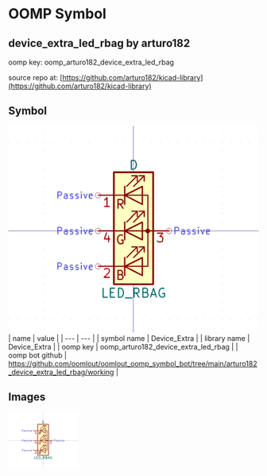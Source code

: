 # OOMP Symbol  
## device_extra_led_rbag  by arturo182  
  
oomp key: oomp_arturo182_device_extra_led_rbag  
  
source repo at: [https://github.com/arturo182/kicad-library](https://github.com/arturo182/kicad-library)  
## Symbol  
  
[![working.png](working_600.png)](working.png)  
| name | value | 
| --- | --- | 
| symbol name | Device_Extra | 
| library name | Device_Extra | 
| oomp key | oomp_arturo182_device_extra_led_rbag | 
| oomp bot github | https://github.com/oomlout/oomlout_oomp_symbol_bot/tree/main/arturo182_device_extra_led_rbag/working | 
## Images  
  
[![working.png](working_140.png)](working.png)  
